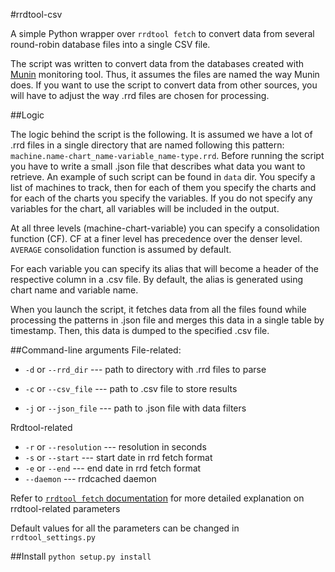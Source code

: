 #rrdtool-csv

A simple Python wrapper over `rrdtool fetch` to convert data from several round-robin database files into a single CSV file.

The script was written to convert data from the databases created with [Munin](http://munin-monitoring.org) monitoring tool. Thus, it assumes the files are named the way Munin does. If you want to use the script to convert data from other sources, you will have to adjust the way .rrd files are chosen for processing.

##Logic

The logic behind the script is the following. It is assumed we have a lot of .rrd files in a single directory that are named following this pattern: `machine.name-chart_name-variable_name-type.rrd`. Before running the script you have to write a small .json file that describes what data you want to retrieve. An example of such script can be found in `data` dir. You specify a list of machines to track, then for each of them you specify the charts and for each of the charts you specify the variables. If you do not specify any variables for the chart, all variables will be included in the output.

At all three levels (machine-chart-variable) you can specify a consolidation function (CF). CF at a finer level has precedence over the denser level. `AVERAGE` consolidation function is assumed by default.

For each variable you can specify its alias that will become a header of the respective column in a .csv file. By default, the alias is generated using chart name and variable name. 

When you launch the script, it fetches data from all the files found while processing the patterns in .json file and merges this data in a single table by timestamp. Then, this data is dumped to the specified .csv file.

##Command-line arguments
File-related:

* `-d` or `--rrd_dir` --- path to directory with .rrd files to parse 

* `-c` or `--csv_file` --- path to .csv file to store results
* `-j` or `--json_file` --- path to .json file with data filters

Rrdtool-related

* `-r` or `--resolution` --- resolution in seconds
* `-s` or `--start` --- start date in rrd fetch format
* `-e` or `--end` --- end date in rrd fetch format
* `--daemon` --- rrdcached daemon

Refer to [`rrdtool fetch` documentation](http://http://oss.oetiker.ch/rrdtool/doc/rrdfetch.en.html) for more detailed explanation on rrdtool-related parameters

Default values for all the parameters can be changed in `rrdtool_settings.py`

##Install
`python setup.py install`


